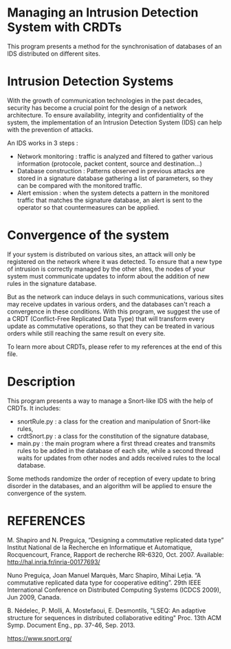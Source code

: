 # Managing an Intrusion Detection System with CRDTs
This program presents a method for the synchronisation of databases of an IDS distributed on different sites.

# Intrusion Detection Systems
With the growth of communication technologies in the past decades, security has become a crucial point for the design of a network architecture. To ensure availability, integrity and confidentiality of the system, the implementation of an Intrusion Detection System (IDS) can help with the prevention of attacks.

An IDS works in 3 steps :
- Network monitoring : traffic is analyzed and filtered to gather various information (protocole, packet content, source and destination...)
- Database construction : Patterns observed in previous attacks are stored in a signature database gathering a list of parameters, so they can be compared with the monitored traffic.
- Alert emission : when the system detects a pattern in the monitored traffic that matches the signature database, an alert is sent to the operator so that countermeasures can be applied.

# Convergence of the system
If your system is distributed on various sites, an attack will only be registered on the network where it was detected. To ensure that a new type of intrusion is correctly managed by the other sites, the nodes of your system must communicate updates to inform about the addition of new rules in the signature database.

But as the network can induce delays in such communications, various sites may receive updates in various orders, and the databases can't reach a convergence in these conditions. With this program, we suggest the use of a CRDT (Conflict-Free Replicated Data Type) that will transform every update as commutative operations, so that they can be treated in various orders while still reaching the same result on every site.

To learn more about CRDTs, please refer to my references at the end of this file.

# Description
This program presents a way to manage a Snort-like IDS with the help of CRDTs. It includes:
- snortRule.py : a class for the creation and manipulation of Snort-like rules,
- crdtSnort.py : a class for the constitution of the signature database,
- main.py : the main program where a first thread creates and transmits rules to be added in the database of each site, while a second thread waits for updates from other nodes and adds received rules to the local database.

Some methods randomize the order of reception of every update to bring disorder in the databases, and an algorithm will be applied to ensure the convergence of the system.

# REFERENCES
M. Shapiro and N. Preguiça, “Designing a commutative replicated data type”
Institut National de la Recherche en Informatique et Automatique, Rocquencourt, France, Rapport de recherche RR-6320, Oct. 2007.
Available: http://hal.inria.fr/inria-00177693/

Nuno Preguiça, Joan Manuel Marquès, Marc Shapiro, Mihai Leția. “A commutative replicated data type for cooperative editing”.
29th IEEE International Conference on Distributed Computing Systems (ICDCS 2009), Jun 2009, Canada.

B. Nédelec, P. Molli, A. Mostefaoui, E. Desmontils, "LSEQ: An adaptive structure for sequences in distributed collaborative editing"
Proc. 13th ACM Symp. Document Eng., pp. 37-46, Sep. 2013.

https://www.snort.org/
